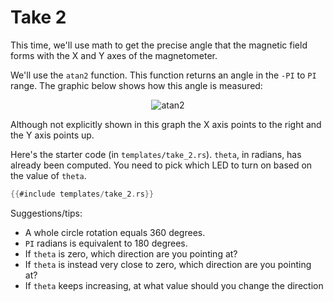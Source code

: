 # Take 2

This time, we'll use math to get the precise angle that the magnetic field forms with the X and Y
axes of the magnetometer.

We'll use the `atan2` function. This function returns an angle in the `-PI` to `PI` range. The
graphic below shows how this angle is measured:

<p align="center">
<img class="white_bg" title="atan2" src="https://upload.wikimedia.org/wikipedia/commons/0/03/Atan2_60.svg">
</p>

Although not explicitly shown in this graph the X axis points to the right and the Y axis points up.

Here's the starter code (in `templates/take_2.rs`). `theta`, in radians, has already been
computed. You need to pick which LED to turn on based on the value of `theta`.

```rs
{{#include templates/take_2.rs}}
```

Suggestions/tips:

- A whole circle rotation equals 360 degrees.
- `PI` radians is equivalent to 180 degrees.
- If `theta` is zero, which direction are you pointing at?
- If `theta` is instead very close to zero, which direction are you pointing at?
- If `theta` keeps increasing, at what value should you change the direction
